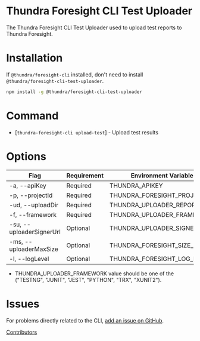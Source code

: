 Thundra Foresight CLI Test Uploader
==========

The Thundra Foresight CLI Test Uploader used to upload test reports to Thundra Foresight.

Installation
======

If ``@thundra/foresight-cli`` installed, don't need to install ``@thundra/foresight-cli-test-uploader``.

```bash
npm install -g @thundra/foresight-cli-test-uploader
```

# Command

* [`thundra-foresight-cli upload-test`] - Upload test results


# Options

| Flag                              | Requirement       | Environment Variable          | Default
| ---                               | ---               | ---                           | ---
| -a, --apiKey <string>             | Required          | THUNDRA_APIKEY                | None
| -p, --projectId <string>          | Required          | THUNDRA_FORESIGHT_PROJECT_ID  | None
| -ud, --uploadDir <string>         | Required          | THUNDRA_UPLOADER_REPORT_DIR   | None
| -f, --framework <enum>            | Required          | THUNDRA_UPLOADER_FRAMEWORK    | None
| -su, --uploaderSignerUrl <string> | Optional          | THUNDRA_UPLOADER_SIGNER_URL   | ThundraSignedUrl
| -ms, --uploaderMaxSize <string>   | Optional          | THUNDRA_FORESIGHT_SIZE_MAX    | 20 MB
| -l, --logLevel <string>           | Optional          | THUNDRA_FORESIGHT_LOG_LEVEL   | error

* THUNDRA_UPLOADER_FRAMEWORK value should be one of the ("TESTNG", "JUNIT", "JEST", "PYTHON", "TRX", "XUNIT2").

Issues
======

For problems directly related to the CLI, [add an issue on GitHub](https://github.com/runforesight/thundra-foresight-cli/issues/new).

[Contributors](https://github.com/runforesight/thundra-foresight-cli/contributors)